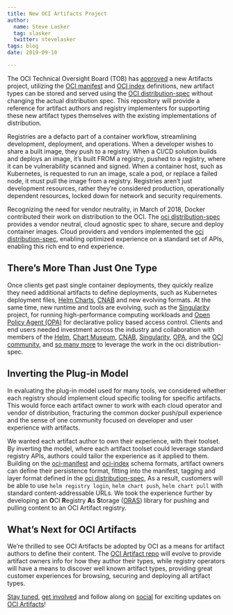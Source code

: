 ```yaml
---
title: New OCI Artifacts Project
author:
  name: Steve Lasker
  tag: slasker
  twitter: stevelasker
tags: blog
date: 2019-09-10

---
```


The OCI Technical Oversight Board (TOB) has [approved](https://github.com/opencontainers/tob/blob/master/proposals/artifacts.md) a new Artifacts project, utilizing the [OCI manifest](https://github.com/opencontainers/image-spec/blob/master/manifest.md) and [OCI index](https://github.com/opencontainers/image-spec/blob/master/image-index.md) definitions, new artifact types can be stored and served using the [OCI distribution-spec](https://github.com/opencontainers/distribution-spec/) without changing the actual distribution spec. This repository will provide a reference for artifact authors and registry implementers for supporting these new artifact types themselves with the existing implementations of distribution.

Registries are a defacto part of a container workflow, streamlining development, deployment, and operations. When a developer wishes to share a built image, they push to a registry. When a CI/CD solution builds and deploys an image, it’s built FROM a registry, pushed to a registry, where it can be vulnerability scanned and signed. When a container host, such as Kubernetes, is requested to run an image, scale a pod, or replace a failed node, it must pull the image from a registry. Registries aren’t just development resources, rather they’re considered production, operationally dependent resources, locked down for network and security requirements.

Recognizing the need for vendor neutrality, in March of 2018, Docker contributed their work on distribution to the OCI. The [oci distribution-spec](https://github.com/opencontainers/distribution-spec) provides a vendor neutral, cloud agnostic spec to share, secure and deploy container images. Cloud providers and vendors implemented the [oci distribution-spec](https://github.com/opencontainers/distribution-spec), enabling optimized experience on a standard set of APIs, enabling this rich end to end experience.

## There’s More Than Just One Type

Once clients get past single container deployments, they quickly realize they need additional artifacts to define deployments, such as Kubernetes deployment files, [Helm Charts](https://helm.sh), [CNAB](https://cnab.io) and new evolving formats. At the same time, new runtime and tools are evolving, such as the [Singularity](https://github.com/sylabs/singularity) project, for running high-performance computing workloads and [Open Policy Agent (OPA)](https://github.com/open-policy-agent/opa/issues/1413) for declarative policy based access control. Clients and end users needed investment across the industry and collaboration with members of the [Helm](https://github.com/orgs/helm/people), [Chart Museum](https://github.com/orgs/chartmuseum/people), [CNAB](https://cnab.io), [Singularity](https://github.com/orgs/sylabs/people), [OPA](https://github.com/open-policy-agent), and the [OCI community](https://github.com/orgs/opencontainers/people), and [so many more](https://github.com/orgs/opencontainers/people) to leverage the work in the oci distribution-spec.

## Inverting the Plug-in Model

In evaluating the plug-in model used for many tools, we considered whether each registry should implement cloud specific tooling for specific artifacts. This would force each artifact owner to work with each cloud operator and vendor of distribution, fracturing the common docker push/pull experience and the sense of one community focused on developer and user experience with artifacts.

We wanted each artifact author to own their experience, with their toolset. By inverting the model, where each artifact toolset could leverage standard registry APIs, authors could tailor the experience as it applied to them. Building on the [oci-manifest](https://github.com/opencontainers/image-spec/blob/master/manifest.md) and [oci-index](https://github.com/opencontainers/image-spec/blob/master/image-index.md) schema formats, artifact owners can define their persistence format, fitting into the manifest, tagging and layer format defined in the [oci distribution-spec](https://github.com/opencontainers/distribution-spec), As a result, customers will be able to use `helm registry login`, `helm chart push`, `helm chart pull` with standard content-addressable URLs. We took the experience further by developing an **O**CI **R**egistry **A**s **S**torage ([ORAS](http://github.com/deislabs/oras)) library for pushing and pulling content to an OCI Artifact registry.

## What’s Next for OCI Artifacts

We’re thrilled to see OCI Artifacts be adopted by OCI as a means for artifact authors to define their content. The [OCI Artifact repo](https://github.com/opencontainers/artifacts) will evolve to provide artifact owners info for how they author their types, while registry operators will have a means to discover well known artifact types, providing great customer experiences for browsing, securing and deploying all artifact types.

[Stay tuned](https://github.com/opencontainers), [get involved](https://www.opencontainers.org/community) and follow along on [social](https://twitter.com/OCI_ORG) for exciting updates on [OCI Artifacts](https://github.com/opencontainers/artifacts)!
